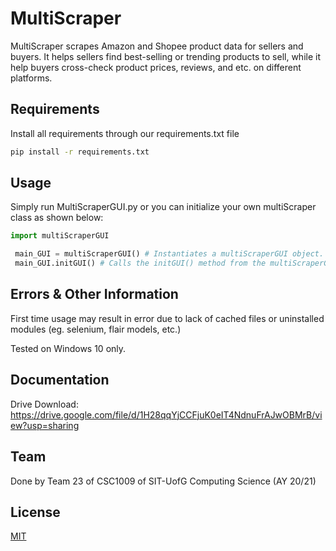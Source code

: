 # MultiScraper

MultiScraper scrapes Amazon and Shopee product data for sellers and buyers. It helps sellers find best-selling or trending products to sell, while it help buyers cross-check product prices, reviews, and etc. on different platforms.

## Requirements

Install all requirements through our requirements.txt file

```bash
pip install -r requirements.txt
```

## Usage

Simply run MultiScraperGUI.py or you can initialize your own multiScraper class as shown below:

```python
import multiScraperGUI

 main_GUI = multiScraperGUI() # Instantiates a multiScraperGUI object.
 main_GUI.initGUI() # Calls the initGUI() method from the multiScraperGUI() class which starts up the GUI.
```

## Errors & Other Information

First time usage may result in error due to lack of cached files or uninstalled modules (eg. selenium, flair models, etc.)

Tested on Windows 10 only.

## Documentation

Drive Download: https://drive.google.com/file/d/1H28qqYjCCFjuK0eIT4NdnuFrAJwOBMrB/view?usp=sharing

## Team
Done by Team 23 of CSC1009 of SIT-UofG Computing Science (AY 20/21)

## License
[MIT](https://choosealicense.com/licenses/mit/)
